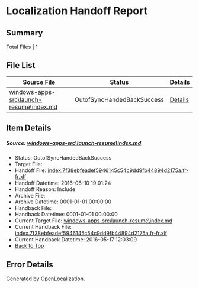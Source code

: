 # <a name='report-top'></a> Localization Handoff Report

## Summary
 Total Files | 1

## File List
 Source File | Status | Details 
 ----------- | ------ | ------- 
 [windows-apps-src\launch-resume\index.md](https://github.com/Microsoft/windows-apps/blob/a8e6145f7a5c75d3b37277b80b07b0b3ad739d5c/windows-apps-src/launch-resume/index.md) | OutofSyncHandedBackSuccess | [Details](#ab20c4af5b9a87dc73775d304c314c9861d989d42944)

## Item Details
##### <a name='ab20c4af5b9a87dc73775d304c314c9861d989d42944'></a> Source: [windows-apps-src\launch-resume\index.md](https://github.com/Microsoft/windows-apps/blob/a8e6145f7a5c75d3b37277b80b07b0b3ad739d5c/windows-apps-src/launch-resume/index.md)
* Status: OutofSyncHandedBackSuccess
* Target File: 
* Handoff File: [index.7f38ebfeadef5946145c54c9dd9fb44894d2175a.fr-fr.xlf](https://github.com/Microsoft/WDG.handoff/blob/5ea939287a89d9451e3a612a27d66d063497ea55/ol-handoff/Microsoft/windows-apps.fr-fr/master/index.7f38ebfeadef5946145c54c9dd9fb44894d2175a.fr-fr.xlf)
* Handoff Datetime: 2016-06-10 19:01:24
* Handoff Reason: Include
* Archive File: 
* Archive Datetime: 0001-01-01 00:00:00
* Handback File: 
* Handback Datetime: 0001-01-01 00:00:00
* Current Target File: [windows-apps-src\launch-resume\index.md](https://github.com/Microsoft/windows-apps.fr-fr/blob/8a5270bfb44b027add8ec963320bc992ac447f9c/windows-apps-src/launch-resume/index.md)
* Current Handback File: [index.7f38ebfeadef5946145c54c9dd9fb44894d2175a.fr-fr.xlf](https://github.com/Microsoft/WDG.handback/blob/9cbe6f34f6bb8871d2eba5f6e800893f3bc6901b/ol-handback/Microsoft/windows-apps.fr-fr/master/index.7f38ebfeadef5946145c54c9dd9fb44894d2175a.fr-fr.xlf)
* Current Handback Datetime: 2016-05-17 12:03:09
* [Back to Top](#report-top)


## Error Details

Generated by OpenLocalization.
